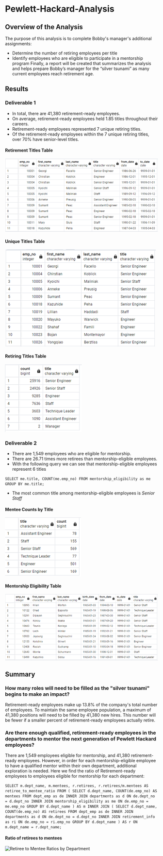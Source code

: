 # Pewlett-Hackard-Analysis

## Overview of the Analysis

The purpose of this analysis is to complete Bobby's manager's additional assignments:
* Determine the number of retiring employees per title
* Identify employees who are eligible to participate in a mentorship program
Finally, a report will be created that summarizes the analysis and helps prepare Bobby’s manager for the “silver tsunami” as many current employees reach retirement age.

## Results

### Deliverable 1

* In total, there are 41,380 retirement-ready employees.
* On average, retirement-ready employees held 1.85 titles throughout their careers.
* Retirement-ready employees represented 7 unique retiring titles.
* Of the retirement-ready employees within the 7 unique retiring titles, over 70% have senior-level titles.

#### Retirement Titles Table

![Retirement Titles Table](./Resources/retirement_titles.png "Retirement Titles")

#### Unique Titles Table

![Unique Titles Table](./Resources/unique_titles.png "Unique Titles")

#### Retiring Titles Table

![Retiring Titles Table](./Resources/retiring_titles.png "Retiring Titles")

### Deliverable 2

* There are 1,549 employees who are eligible for mentorship.
* There are 26.71 times more retirees than mentorship-eligible employees.
* With the following query we can see that mentorship-eligible employees represent 6 titles

`SELECT me.title, COUNT(me.emp_no)
FROM mentorship_eligibility as me
GROUP BY me.title;`

* The most common title among mentorship-eligible employees is *Senior Staff*

#### Mentee Counts by Title

![Mentee Counts by Title Table](./Resources/mentee_titles.png "Mentee Counts by Title")

#### Mentorship Eligibility Table

![Mentorship Eligibility Table](./Resources/mentorship_eligibility.png "Mentorship Eligibility")

## Summary

### How many roles will need to be filled as the "silver tsunami" begins to make an impact?

Retirement-ready employees make up 13.8% of the company's total number of employees. To maintain the same employee population, a maximum of 41,380 positions will need to be filled by 41,380 new hires. This number will be fewer if a smaller percent of retirement-ready employees actually retire.

### Are there enough qualified, retirement-ready employees in the departments to mentor the next generation of Pewlett Hackard employees?

There are 1,549 employees eligible for mentorship, and 41,380 retirement-ready employees. However, in order for each mentorship-eligible employee to have a qualified mentor within their own department, additional exploration is needed. Here we find the ratio of Retirement-ready employees to employees eligible for mentorship for each department:

`SELECT m.dept_name, m.mentees, r.retirees, r.retirees/m.mentees AS retiree_to_mentee_ratio
FROM (
    SELECT d.dept_name, COUNT(de.emp_no) AS mentees
    FROM dept_emp as de
    INNER JOIN departments as d
    ON de.dept_no = d.dept_no
    INNER JOIN mentorship_eligibility as me
    ON de.emp_no = me.emp_no
    GROUP BY d.dept_name
) AS m
INNER JOIN (
    SELECT d.dept_name, COUNT(de.emp_no) AS retirees
    FROM dept_emp as de
    INNER JOIN departments as d
    ON de.dept_no = d.dept_no
    INNER JOIN retirement_info as ri
    ON de.emp_no = ri.emp_no
    GROUP BY d.dept_name
) AS r
ON m.dept_name = r.dept_name;`

#### Ratio of retirees to mentees
![Retiree to Mentee Ratios by Department](./Resources/retiree_to_mentee_ratio_by_department.png "Retiree to Mentee Ratios by Department")
